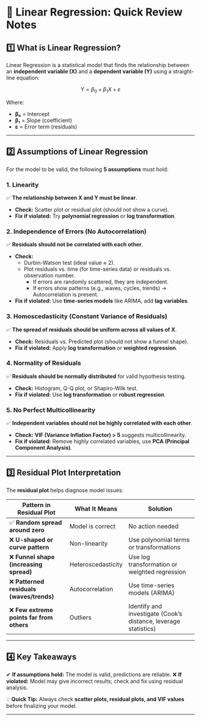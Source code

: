 # 📌 Linear Regression: Quick Review Notes

## 1️⃣ What is Linear Regression?
Linear Regression is a statistical model that finds the relationship between an **independent variable (X)** and a **dependent variable (Y)** using a straight-line equation:

```math
Y = β_0 + β_1X + ε
```

Where:
- **β₀** = Intercept
- **β₁** = Slope (coefficient)
- **ε** = Error term (residuals)

---

## 2️⃣ Assumptions of Linear Regression
For the model to be valid, the following **5 assumptions** must hold:

### **1. Linearity**
✅ **The relationship between X and Y must be linear**.
- **Check:** Scatter plot or residual plot (should not show a curve).
- **Fix if violated:** Try **polynomial regression** or **log transformation**.

### **2. Independence of Errors (No Autocorrelation)**
✅ **Residuals should not be correlated with each other**.
- **Check:**
  - Durbin-Watson test (ideal value ≈ 2).
  - Plot residuals vs. time (for time-series data) or residuals vs. observation number.
      - If errors are randomly scattered, they are independent.
      - If errors show patterns (e.g., waves, cycles, trends) → Autocorrelation is present.
- **Fix if violated:** Use **time-series models** like ARIMA, add **lag variables**.

### **3. Homoscedasticity (Constant Variance of Residuals)**
✅ **The spread of residuals should be uniform across all values of X**.
- **Check:** Residuals vs. Predicted plot (should not show a funnel shape).
- **Fix if violated:** Apply **log transformation** or **weighted regression**.

### **4. Normality of Residuals**
✅ **Residuals should be normally distributed** for valid hypothesis testing.
- **Check:** Histogram, Q-Q plot, or Shapiro-Wilk test.
- **Fix if violated:** Use **log transformation** or **robust regression**.

### **5. No Perfect Multicollinearity**
✅ **Independent variables should not be highly correlated with each other**.
- **Check:** **VIF (Variance Inflation Factor) > 5** suggests multicollinearity.
- **Fix if violated:** Remove highly correlated variables, use **PCA (Principal Component Analysis)**.

---

## 3️⃣ Residual Plot Interpretation
The **residual plot** helps diagnose model issues:

| **Pattern in Residual Plot** | **What It Means** | **Solution** |
|----------------------|----------------------|--------------|
| ✅ **Random spread around zero** | Model is correct | No action needed |
| ❌ **U-shaped or curve pattern** | Non-linearity | Use polynomial terms or transformations |
| ❌ **Funnel shape (increasing spread)** | Heteroscedasticity | Use log transformation or weighted regression |
| ❌ **Patterned residuals (waves/trends)** | Autocorrelation | Use time-series models (ARIMA) |
| ❌ **Few extreme points far from others** | Outliers | Identify and investigate (Cook’s distance, leverage statistics) |

---

## 4️⃣ Key Takeaways
✔ **If assumptions hold:** The model is valid, predictions are reliable.
❌ **If violated:** Model may give incorrect results; check and fix using residual analysis.

💡 **Quick Tip:** Always check **scatter plots, residual plots, and VIF values** before finalizing your model.

---
